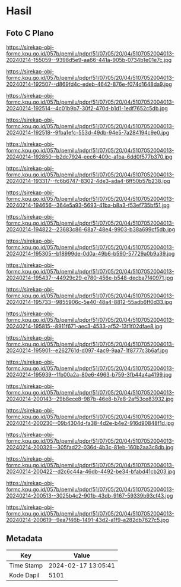 # Hasil

## Foto C Plano

https://sirekap-obj-formc.kpu.go.id/057b/pemilu/pdpr/51/07/05/20/04/5107052004013-20240214-155059--9398d5e9-aa66-441a-905b-0734b1e01e7c.jpg

https://sirekap-obj-formc.kpu.go.id/057b/pemilu/pdpr/51/07/05/20/04/5107052004013-20240214-192507--d869fd4c-edeb-4642-876e-f074d1648da9.jpg

https://sirekap-obj-formc.kpu.go.id/057b/pemilu/pdpr/51/07/05/20/04/5107052004013-20240214-192514--4c01b9b7-30f2-470d-b1d1-1edf7652c5db.jpg

https://sirekap-obj-formc.kpu.go.id/057b/pemilu/pdpr/51/07/05/20/04/5107052004013-20240214-192518--9fba1efc-553d-49db-94e5-7a284194c9e0.jpg

https://sirekap-obj-formc.kpu.go.id/057b/pemilu/pdpr/51/07/05/20/04/5107052004013-20240214-192850--b2dc7924-eec6-409c-a1ba-6dd0f577b370.jpg

https://sirekap-obj-formc.kpu.go.id/057b/pemilu/pdpr/51/07/05/20/04/5107052004013-20240214-193317--fc6b6747-8302-4de3-ada4-6ff50b57b238.jpg

https://sirekap-obj-formc.kpu.go.id/057b/pemilu/pdpr/51/07/05/20/04/5107052004013-20240214-194656--364e5a93-5693-41ba-b8a3-f53ef735bf51.jpg

https://sirekap-obj-formc.kpu.go.id/057b/pemilu/pdpr/51/07/05/20/04/5107052004013-20240214-194822--23683c86-68a7-48e4-9903-b38a699cf5db.jpg

https://sirekap-obj-formc.kpu.go.id/057b/pemilu/pdpr/51/07/05/20/04/5107052004013-20240214-195305--b18999de-0d0a-49b6-b590-57729a0b9a39.jpg

https://sirekap-obj-formc.kpu.go.id/057b/pemilu/pdpr/51/07/05/20/04/5107052004013-20240214-195437--44929c29-e780-456e-b548-decba7f40971.jpg

https://sirekap-obj-formc.kpu.go.id/057b/pemilu/pdpr/51/07/05/20/04/5107052004013-20240214-195733--9855906c-5e40-48a4-8812-55adb6ff0d33.jpg

https://sirekap-obj-formc.kpu.go.id/057b/pemilu/pdpr/51/07/05/20/04/5107052004013-20240214-195815--8911f671-aec3-4533-af52-13f1f02dfae8.jpg

https://sirekap-obj-formc.kpu.go.id/057b/pemilu/pdpr/51/07/05/20/04/5107052004013-20240214-195901--e262761d-d097-4ac9-9aa7-1f8777c3b6af.jpg

https://sirekap-obj-formc.kpu.go.id/057b/pemilu/pdpr/51/07/05/20/04/5107052004013-20240214-195939--1fb00a2a-80e6-4963-b759-3fb44a4a4199.jpg

https://sirekap-obj-formc.kpu.go.id/057b/pemilu/pdpr/51/07/05/20/04/5107052004013-20240214-200143--29b8ece8-987b-46e8-b7e8-2af53ce83932.jpg

https://sirekap-obj-formc.kpu.go.id/057b/pemilu/pdpr/51/07/05/20/04/5107052004013-20240214-200230--09b4304d-fa38-4d2e-b4e2-916d90848f1d.jpg

https://sirekap-obj-formc.kpu.go.id/057b/pemilu/pdpr/51/07/05/20/04/5107052004013-20240214-200329--305fad22-036d-4b3c-81eb-160b2aa3c8db.jpg

https://sirekap-obj-formc.kpu.go.id/057b/pemilu/pdpr/51/07/05/20/04/5107052004013-20240214-200422--d2c6c44a-46db-4492-be34-bfabd41cb203.jpg

https://sirekap-obj-formc.kpu.go.id/057b/pemilu/pdpr/51/07/05/20/04/5107052004013-20240214-200513--3025b4c2-901b-43db-9167-59339b93cf43.jpg

https://sirekap-obj-formc.kpu.go.id/057b/pemilu/pdpr/51/07/05/20/04/5107052004013-20240214-200619--9ea7f46b-1491-43d2-a1f9-a282db7627c5.jpg


## Metadata

| Key        | Value               |
| ---------- | ------------------- |
| Time Stamp | 2024-02-17 13:05:41 |
| Kode Dapil | 5101                |



